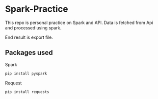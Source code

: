 # Spark-Practice

This repo is personal practice on Spark and API.
Data is fetched from Api and processed using spark.

End result is export file.


## Packages used
Spark
```bash
pip install pyspark
```
Request
```bash
pip install requests
```

